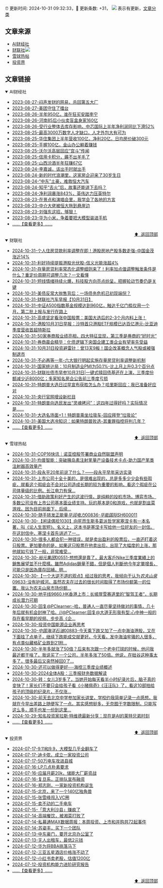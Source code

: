 ##

:alarm_clock: 更新时间: 2024-10-31 09:32:33，:rocket: 更新条数: +31， ![](/assets/dot.png) 表示有更新，[文章分类](/TAGS.md)

## 文章来源

- [AI财经社](#ai财经社)  
- [财联社](#财联社)![](/assets/dot.png)   
- [雪球热帖](#雪球热帖)  
- [投资界](#投资界)  

## 文章链接

<details open>
<summary id="ai财经社">
 AI财经社
</summary>


- [2023-08-27-闷声发财的网易，杀回第五大厂](https://www.aicaijing.com.cn/article/18610)  
- [2023-08-27-美团守住了擂台](https://www.aicaijing.com.cn/article/18611)  
- [2023-08-26-半年950亿，谁在狂买安踏李宁](https://www.aicaijing.com.cn/article/18607)  
- [2023-08-26-河南85后小伙卖盲盒身家160亿](https://www.aicaijing.com.cn/article/18608)  
- [2023-08-26-受行业整体去库存影响，中芯国际上半年净利润同比下滑52%](https://www.aicaijing.com.cn/article/18609)  
- [2023-08-25-最高3000万数字人才缺口，人才外包大有可为](https://www.aicaijing.com.cn/article/18601)  
- [2023-08-25-华住集团上半年营收100亿，净利20亿，日均房价破300元](https://www.aicaijing.com.cn/article/18602)  
- [2023-08-25-手握100亿，金山办公躺着赚钱](https://www.aicaijing.com.cn/article/18603)  
- [2023-08-25-沃尔沃高层回应“宫斗”传闻](https://www.aicaijing.com.cn/article/18604)  
- [2023-08-25-信用卡积分，薅不出羊毛了](https://www.aicaijing.com.cn/article/18605)  
- [2023-08-25-山西汾酒半年狂赚67亿](https://www.aicaijing.com.cn/article/18606)  
- [2023-08-24-李嘉诚，该出手时就出手](https://www.aicaijing.com.cn/article/18596)  
- [2023-08-24-新的时代浪潮里，这家房企迎来了30岁生日](https://www.aicaijing.com.cn/article/18597)  
- [2023-08-24-“中东”土豪，难救恒大汽车](https://www.aicaijing.com.cn/article/18598)  
- [2023-08-24-知乎“去火”后，故事还能讲下去吗？](https://www.aicaijing.com.cn/article/18599)  
- [2023-08-24-净利润暴涨843%，英伟达力压英特尔](https://www.aicaijing.com.cn/article/18600)  
- [2023-08-23-在景点和演唱会里，我学会了各地的方言](https://www.aicaijing.com.cn/article/18591)  
- [2023-08-23-中介大佬被恒大拖到悬崖边](https://www.aicaijing.com.cn/article/18592)  
- [2023-08-23-刘强东这招，够狠！](https://www.aicaijing.com.cn/article/18593)  
- [2023-08-23-华为小米，争着要把大模型装进手机](https://www.aicaijing.com.cn/article/18594)  
- [......【查看更多】......](/details/AI财经社.md)

<div align="right"><a href="#文章来源">⬆ &nbsp;返回顶部</a></div>
</details>

<details open>
<summary id="财联社">
 财联社
</summary>


- [2024-10-31-个人住房贷款利率调整在即！港股房地产股多数走强-中国金茂涨近14%](https://www.cls.cn/detail/1843901)  
- [2024-10-31-利好持续提振港股光伏股-信义光能涨超4%](https://www.cls.cn/detail/1843839)  
- [2024-10-31-存量房贷利率常态化调整细则来了！利率加点值调整触发条件是什么？重定价周期可调整几次？一文看懂](https://www.cls.cn/detail/1843850)  
- [2024-10-31-短线情绪持续火爆，科技股方向亮点纷呈，把握轮动节奏仍是关键](https://www.cls.cn/detail/1843709)  
- [2024-10-31-美债反常大抛售背后：一场债务危机已初现端倪？](https://www.cls.cn/detail/1843689)  
- [2024-10-31-财联社汽车早报【10月31日】](https://www.cls.cn/detail/1843682)  
- [2024-10-31-中证A500指数基金规模达到960亿，触达千亿门槛仅用一个月，第二批上报与发行在路上](https://www.cls.cn/detail/1843661)  
- [2024-10-31-高盛坚定看涨中国股票：美国大选后的2-3个月内料上涨！](https://www.cls.cn/detail/1843650)  
- [2024-10-31-港股10月31日早报：沙特首只港股ETF规模已达百亿港元-比亚迪季度营收首超特斯拉](https://www.cls.cn/detail/1843637)  
- [2024-10-31-50家券商股业绩亮相，四大特征显现，第三季是券商的“好时光”](https://www.cls.cn/detail/1843683)  
- [2024-10-31-券商晨会精华：化债逻辑下央国企建工类企业有望率先受益](https://www.cls.cn/detail/1843655)  
- [2024-10-31-10月31日投资避雷针：曾13天9板！国企改革概念人气股或被强制退市](https://www.cls.cn/detail/1843652)  
- [2024-10-31-不必再等一年-六大银行明起实施存量房贷利率调整新机制](https://www.cls.cn/detail/1843718)  
- [2024-10-31-国家统计局：10月制造业PMI为50.1%-比上月上升0.3个百分点](https://www.cls.cn/detail/1843608)  
- [2024-10-31-财联社债市早参10月31日|一键式赎回债基还在上演，三季度份额减少近8000亿；多家知名房企公告前三季度亏损](https://www.cls.cn/detail/1843666)  
- [2024-10-31-特朗普大选日过早宣布获胜怎么办？哈里斯回应：我已准备好应对](https://www.cls.cn/detail/1843742)  
- [2024-10-31-央行官网增设新栏目](https://www.cls.cn/detail/1843843)  
- [2024-10-31-特朗普向选民发出“灵魂拷问”：这四年过得好吗？实际情况是......](https://www.cls.cn/detail/1843817)  
- [2024-10-31-大选名场面+1！特朗普乘坐垃圾车-回应拜登“垃圾论”](https://www.cls.cn/detail/1843871)  
- [2024-10-31-美国大选冷知识：如果特朗普败选-其重罪指控将判几年？](https://www.cls.cn/detail/1842433)  
- [......【查看更多】......](/details/财联社.md)

<div align="right"><a href="#文章来源">⬆ &nbsp;返回顶部</a></div>
</details>

<details open>
<summary id="雪球热帖">
 雪球热帖
</summary>


- [2024-10-31-COP16快讯｜诺亚控股签署商业自然联盟声明](https://xueqiu.com/8527379370/310497664)  
- [2024-10-31-均普智能：突破胰岛素注射笔量产设备技术卡点-助力国产笔类注射器高效量产](https://xueqiu.com/8638851859/310470783)  
- [2024-10-31-段永平20年前说了什么？——段永平早年采访实录](https://xueqiu.com/8959246745/310411328)  
- [2024-10-31-上市公司十全十美的，是很难出现的，总是多多少少会有些瑕疵，就看这个瑕疵会不会对公司造成长期的较为重要的影响，看这个瑕疵在公司体量级的比例。长江电力有保...](https://xueqiu.com/5280764152/310409241)  
- [2024-10-31-借助政策利好产生的这波行情，是纯粹的投机市场，博弈市场。多数公司没有上市公司基本面业绩支持。玩的基本是0和游戏，也就是割韭菜游戏。因为目前局面下，后续...](https://xueqiu.com/9887656769/310487695)  
- [2024-10-30-随手转发正能量$华润电力00836$-$华能国际SH600011$](https://xueqiu.com/5972377279/310307823)  
- [2024-10-30-【闲读偶拾1030】向死而生斯多葛派哲学家塞涅卡有一本名著，叫《论人生苦短》。名义上，这本书是塞涅卡写给他一位好友的一封信。在这封信中，塞涅卡首先讲述了一...](https://xueqiu.com/1436349830/310288579)  
- [2024-10-30-很多人都会犯一种错误，就是卖出盈利的股票后，一直还盯着这只股票。更加要命的是，如果这只股票在他卖出后，出现了大幅度的上涨，那他就如亏钱了一般，非常难受...](https://xueqiu.com/3058599833/310273587)  
- [2024-10-30-$裕元集团00551$-想想還是賣了，最大客戶Nike三季度業績上的銷售展望並不什麼樣。雖然Adidas銷量不錯，但是個人判斷他今年定單增長，可能只是因為庫存回補，明...](https://xueqiu.com/9650668145/310264176)  
- [2024-10-30-【一个大逆不道的观点】经过我的思考，我倾向于认为$农夫山泉09633$-没有护城河。虽然农夫在过去的很长时间取得了市场份额第一的位置。我认为农夫山泉市场份额...](https://xueqiu.com/3393395193/310222175)  
- [2024-10-30-地平线9660.HK香港上市：长坡厚雪赛道里的“智驾王者”，长期成长潜力可期](https://xueqiu.com/1457365250/310231259)  
- [2024-10-30-回复@PClearner:-哈，普通人一直尽量坚持做对的事情，几十年后就有机会封神了哈。//@PClearner:回复@大道无形我有型:心中神一般的存在看早期的视频、步步高《企...](https://xueqiu.com/1247347556/310239704)  
- [2024-10-30-投资中国能源企业再思考](https://xueqiu.com/9742512811/310238255)  
- [2024-10-30-$中国海洋石油00883$-今天乘下跌又加了一点中海油港股，又在下面挂了点单子，继续下跌能成交就更好。今天看，发中海油牢骚的人很多，有点类似藏格矿业跌到21附...](https://xueqiu.com/2681290304/310247577)  
- [2024-10-30-半年多就涨了50倍？后来有次跟一个老中打球的时候，他问我最近都干啥了，我说买了一个公司，半年多涨了50倍。他说，在硅谷这种事太多了，很多最后又突然掉回0了...](https://xueqiu.com/1247347556/310185807)  
- [2024-10-30-还可以做得更好---海控三季度业绩概述](https://xueqiu.com/6254064333/310343593)  
- [2024-10-30-2024全体A股：三季报财务数据解读](https://xueqiu.com/7608175162/310376037)  
- [2024-10-30-转：女儿3岁多了，当她开始每天看半小时纪录片后，脑子真的变快了！家长们不要只会给孩子看《小猪佩奇》《汪汪队》了，看这10部拍给孩子的顶级的纪录片，不仅涨...](https://xueqiu.com/6410129477/310402753)  
- [2024-10-30-前天去北京中学参加家长讲堂，学校约我简单记录一点感想，我就在今早出差路上随便写了一点。其实感想挺多，无奈囿于字数限制，只能写这么多，顺手也发一份到这里...](https://xueqiu.com/6287435560/310399966)  
- [2024-10-29-知名投资家拉斯·特维德最新分享：现在是AI的莱特兄弟时刻](https://xueqiu.com/2374842209/310059936)  
- [......【查看更多】......](/details/雪球热帖.md)

<div align="right"><a href="#文章来源">⬆ &nbsp;返回顶部</a></div>
</details>

<details open>
<summary id="投资界">
 投资界
</summary>


- [2024-07-17-9.11和9.9，大模型几乎全翻车了](https://posts.careerengine.us/p/6697778c44726b29bffa3a09)  
- [2024-07-17-迪卡侬，成立一家投资公司](https://posts.careerengine.us/p/6697778c44726b29bffa3a01)  
- [2024-07-17-50万电车攻进县城](https://posts.careerengine.us/p/6697779c831e1d29eea44253)  
- [2024-07-16-LP几点朴素要求](https://posts.careerengine.us/p/669636a8720ed522248054dc)  
- [2024-07-16-应届月薪20k，储能大厂薪资战](https://posts.careerengine.us/p/669636a8720ed522248054d4)  
- [2024-07-16-复旦系，正排队宣布融资](https://posts.careerengine.us/p/66963699cb38e136a496986c)  
- [2024-07-16-郑志刚，一家新投资机构诞生](https://posts.careerengine.us/p/66963699cb38e136a4969874)  
- [2024-07-15-北京，来了一个140亿独角兽](https://posts.careerengine.us/p/6694db59a0c3ac562b61f9af)  
- [2024-07-15-张雪峰闯入VC圈](https://posts.careerengine.us/p/6694db59a0c3ac562b61f9b7)  
- [2024-07-15-卖不动的二手电车](https://posts.careerengine.us/p/6694db6836b2f1565d9b541a)  
- [2024-07-15-「意大利沙县」赚疯了](https://posts.careerengine.us/p/6694db6836b2f1565d9b5422)  
- [2024-07-14-高端餐饮，被湘菜打败了](https://posts.careerengine.us/p/6693862333c6e710d0bf9dc4)  
- [2024-07-14-私募通MAX数据周报：本周投资、上市和并购共72起事件](https://posts.careerengine.us/p/6693862333c6e710d0bf9dcc)  
- [2024-07-14-苏姿丰，买下一个团队](https://posts.careerengine.us/p/6693861481427510b2b9c123)  
- [2024-07-13-中东豪门，要开北京办公室了](https://posts.careerengine.us/p/66922794a876f80d113b51fe)  
- [2024-07-13-无人出租车，最低2元钱](https://posts.careerengine.us/p/669227b82202ae0dfac5d713)  
- [2024-07-12-华为将BBA挑落马下](https://posts.careerengine.us/p/6690a6c68082df14ead7eaac)  
- [2024-07-12-三亚五星酒店价格涨不动了](https://posts.careerengine.us/p/6690a6c68082df14ead7eaa4)  
- [2024-07-12-小红书卖老股，估值1200亿](https://posts.careerengine.us/p/6690a6b756b00014bcc00e8f)  
- [2024-07-12-投资机构能力进阶研究报告](https://posts.careerengine.us/p/6690a6b756b00014bcc00e87)  
- [......【查看更多】......](/details/投资界.md)

<div align="right"><a href="#文章来源">⬆ &nbsp;返回顶部</a></div>
</details>
